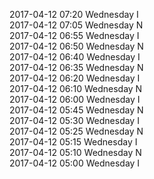 2017-04-12 07:20 Wednesday  I  
2017-04-12 07:05 Wednesday  N  
2017-04-12 06:55 Wednesday  I  
2017-04-12 06:50 Wednesday  N  
2017-04-12 06:40 Wednesday  I  
2017-04-12 06:35 Wednesday  N  
2017-04-12 06:20 Wednesday  I  
2017-04-12 06:10 Wednesday  N  
2017-04-12 06:00 Wednesday  I  
2017-04-12 05:45 Wednesday  N  
2017-04-12 05:30 Wednesday  I  
2017-04-12 05:25 Wednesday  N  
2017-04-12 05:15 Wednesday  I  
2017-04-12 05:10 Wednesday  N  
2017-04-12 05:00 Wednesday  I  
